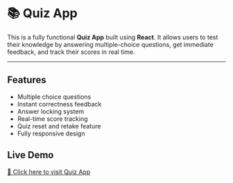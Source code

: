 
  <div class="container">
    <h1>📚 Quiz App</h1>
    <p>This is a fully functional <strong>Quiz App</strong> built using <strong>React</strong>. It allows users to test their knowledge by answering multiple-choice questions, get immediate feedback, and track their scores in real time.</p>

<hr />
<h2>Features</h2>
    <ul>
      <li> Multiple choice questions</li>
      <li> Instant correctness feedback</li>
      <li> Answer locking system</li>
      <li>Real-time score tracking</li>
      <li> Quiz reset and retake feature</li>
      <li> Fully responsive design</li>
    </ul>



<h2>Live Demo</h2>
    <p><a href="https://quiz-web-lilac.vercel.app/" target="_blank">🚀 Click here to visit Quiz App</a></p>



